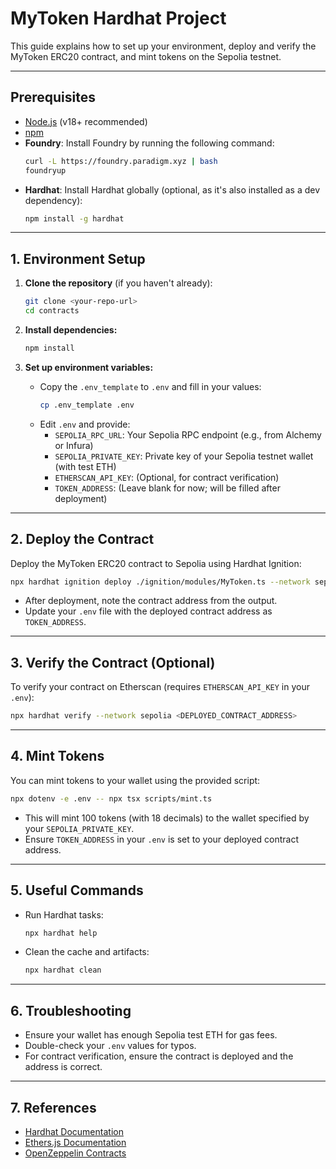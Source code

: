 # MyToken Hardhat Project

This guide explains how to set up your environment, deploy and verify the MyToken ERC20 contract, and mint tokens on the Sepolia testnet.

---

## Prerequisites
- [Node.js](https://nodejs.org/) (v18+ recommended)
- [npm](https://www.npmjs.com/)
- **Foundry**: Install Foundry by running the following command:
  ```sh
  curl -L https://foundry.paradigm.xyz | bash
  foundryup
  ```
- **Hardhat**: Install Hardhat globally (optional, as it's also installed as a dev dependency):
  ```sh
  npm install -g hardhat
  ```

---

## 1. Environment Setup

1. **Clone the repository** (if you haven't already):
   ```sh
   git clone <your-repo-url>
   cd contracts
   ```

2. **Install dependencies:**
   ```sh
   npm install
   ```

3. **Set up environment variables:**
   - Copy the `.env_template` to `.env` and fill in your values:
     ```sh
     cp .env_template .env
     ```
   - Edit `.env` and provide:
     - `SEPOLIA_RPC_URL`: Your Sepolia RPC endpoint (e.g., from Alchemy or Infura)
     - `SEPOLIA_PRIVATE_KEY`: Private key of your Sepolia testnet wallet (with test ETH)
     - `ETHERSCAN_API_KEY`: (Optional, for contract verification)
     - `TOKEN_ADDRESS`: (Leave blank for now; will be filled after deployment)

---

## 2. Deploy the Contract

Deploy the MyToken ERC20 contract to Sepolia using Hardhat Ignition:

```sh
npx hardhat ignition deploy ./ignition/modules/MyToken.ts --network sepolia
```

- After deployment, note the contract address from the output.
- Update your `.env` file with the deployed contract address as `TOKEN_ADDRESS`.

---

## 3. Verify the Contract (Optional)

To verify your contract on Etherscan (requires `ETHERSCAN_API_KEY` in your `.env`):

```sh
npx hardhat verify --network sepolia <DEPLOYED_CONTRACT_ADDRESS>
```

---

## 4. Mint Tokens

You can mint tokens to your wallet using the provided script:

```sh
npx dotenv -e .env -- npx tsx scripts/mint.ts
```

- This will mint 100 tokens (with 18 decimals) to the wallet specified by your `SEPOLIA_PRIVATE_KEY`.
- Ensure `TOKEN_ADDRESS` in your `.env` is set to your deployed contract address.

---

## 5. Useful Commands

- Run Hardhat tasks:
  ```sh
  npx hardhat help
  ```
- Clean the cache and artifacts:
  ```sh
  npx hardhat clean
  ```

---

## 6. Troubleshooting
- Ensure your wallet has enough Sepolia test ETH for gas fees.
- Double-check your `.env` values for typos.
- For contract verification, ensure the contract is deployed and the address is correct.

---

## 7. References
- [Hardhat Documentation](https://hardhat.org/docs)
- [Ethers.js Documentation](https://docs.ethers.org/)
- [OpenZeppelin Contracts](https://docs.openzeppelin.com/contracts)
